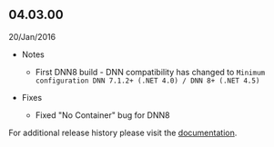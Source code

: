 
## 04.03.00

20/Jan/2016

* Notes
	* First DNN8 build - DNN compatibility has changed to ```Minimum configuration DNN 7.1.2+ (.NET 4.0) / DNN 8+ (.NET 4.5)```

* Fixes
	* Fixed "No Container" bug for DNN8


For additional release history please visit the [documentation](http://docs.dnnstuff.com/pages/modulerotator).


